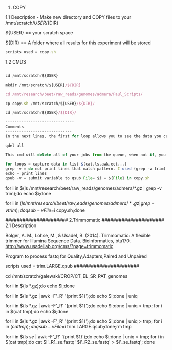 1. COPY

1.1 Description - Make new directory and COPY files to your /mnt/scratch/${USER}/${DIR}

${USER} == your scratch space

${DIR} == A folder where all results for this experiment will be stored

```javascript
scripts used = copy.sh
```

1.2 CMDS

```javascript

cd /mnt/scratch/${USER}

mkdir /mnt/scratch/${USER}/${DIR}

cd /mnt/research/beet/raw_reads/genomes/admera/Paul_Scripts/

cp copy.sh /mnt/scratch/${USER}/${DIR}/	

cd /mnt/scratch/${USER}/${DIR}/

------------------------------
Comments
-----------------------------
In the next lines, the first for loop allows you to see the data you capture before you submit a the qsub using the variable list!!! 

qdel all

This cmd will delete all of your jobs from the queue, when not if, you screw up... 

for loops = capture data in list $(cat,ls,awk,ect...)
grep -v = do not print lines that match pattern. I used (grep -v trim) becasue there were files I did not want, I filtered with grep. 
echo = print lines
qsub -v = submit variable to qsub File= $i = ${File} in copy.sh

```


for i in $(ls /mnt/research/beet/raw_reads/genomes/admera/*.gz | grep -v trim);do echo $i;done

for i in $(ls /mnt/research/beet/raw_reads/genomes/admera/*.gz | grep -v trim);do qsub -v File=$i copy.sh;done



######################
2.Trimmomatic
###################### 
2.1 Description

Bolger, A. M., Lohse, M., & Usadel, B. (2014). Trimmomatic: A flexible trimmer for Illumina Sequence Data. Bioinformatics, btu170.
http://www.usadellab.org/cms/?page=trimmomatic

Program to process fastq for Quality,Adapters,Paired and Unpaired

scripts used = trim.LARGE.qsub
#######################

cd /mnt/scratch/galewski/CROP/CT_EL_SR_PAT_genomes

for i in $(ls *.gz);do echo $i;done

for i in $(ls *.gz | awk -F'_R' '{print $1}');do echo $i;done | uniq

for i in $(ls *.gz | awk -F'_R' '{print $1}');do echo $i;done | uniq > tmp; for i in $(cat tmp);do echo $i;done

for i in $(ls *.gz | awk -F'_R' '{print $1}');do echo $i;done | uniq > tmp; for i in $(cat tmp);do qsub -v File=$i trim.LARGE.qsub;done;rm tmp

for i in $(ls *se* | awk -F'_R' '{print $1}');do echo $i;done | uniq > tmp; for i in $(cat tmp);do cat $i'_R1_se.fastq' $i'_R2_se.fastq' > $i'_se.fastq'; done
